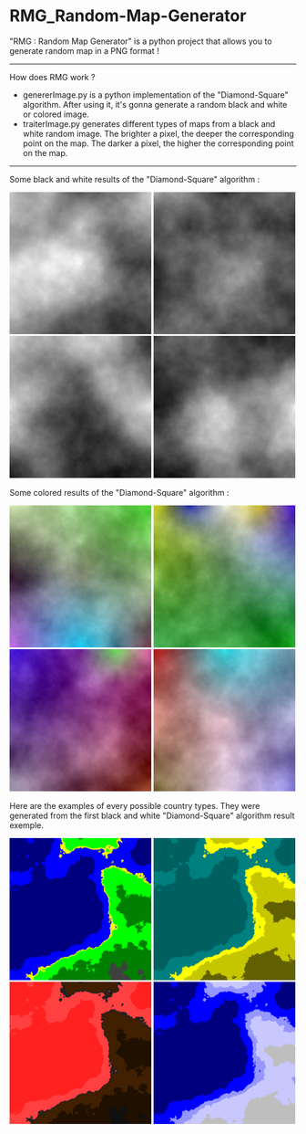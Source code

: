 # RMG_Random-Map-Generator
"RMG : Random Map Generator" is a python project that allows you to generate random map in a PNG format !

-------------------------------------------------------------------------------------------------------------------------------------------------------------------------

How does RMG work ?

- genererImage.py is a python implementation of the "Diamond-Square" algorithm. After using it, it's gonna generate a random black and white or colored image.
- traiterImage.py generates different types of maps from a black and white random image. The brighter a pixel, the deeper the corresponding point on the map. The darker a pixel, the higher the corresponding point on the map.

-------------------------------------------------------------------------------------------------------------------------------------------------------------------------

Some black and white results of the "Diamond-Square" algorithm :

<img src="./basesGenerees/base0.png" width="249"> <img src="./basesGenerees/base1.png" width="249"> <img src="./basesGenerees/base2.png" width="249"> <img src="./basesGenerees/base3.png" width="249">

Some colored results of the "Diamond-Square" algorithm :

<img src="./basesGenerees/base4.png" width="249"> <img src="./basesGenerees/base5.png" width="249"> <img src="./basesGenerees/base6.png" width="249"> <img src="./basesGenerees/base7.png" width="249">

Here are the examples of every possible country types. They were generated from the first black and white "Diamond-Square" algorithm result exemple.

<img src="./cartesGenerees/autre.png" width="249"> <img src="./cartesGenerees/desert.png" width="249"> <img src="./cartesGenerees/enfer.png" width="249"> <img src="./cartesGenerees/glace.png" width="249">
